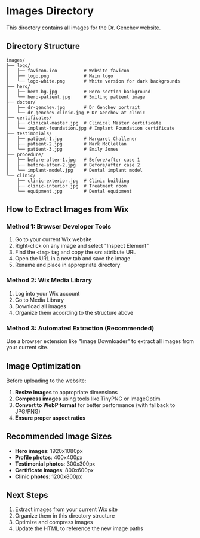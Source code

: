 # Images Directory

This directory contains all images for the Dr. Genchev website.

## Directory Structure

```
images/
├── logo/
│   ├── favicon.ico          # Website favicon
│   ├── logo.png             # Main logo
│   └── logo-white.png       # White version for dark backgrounds
├── hero/
│   ├── hero-bg.jpg          # Hero section background
│   └── hero-patient.jpg     # Smiling patient image
├── doctor/
│   ├── dr-genchev.jpg       # Dr Genchev portrait
│   └── dr-genchev-clinic.jpg # Dr Genchev at clinic
├── certificates/
│   ├── clinical-master.jpg  # Clinical Master certificate
│   └── implant-foundation.jpg # Implant Foundation certificate
├── testimonials/
│   ├── patient-1.jpg        # Margaret Challener
│   ├── patient-2.jpg        # Mark McClellan
│   └── patient-3.jpg        # Emily Jones
├── procedure/
│   ├── before-after-1.jpg   # Before/after case 1
│   ├── before-after-2.jpg   # Before/after case 2
│   └── implant-model.jpg    # Dental implant model
└── clinic/
    ├── clinic-exterior.jpg  # Clinic building
    ├── clinic-interior.jpg  # Treatment room
    └── equipment.jpg        # Dental equipment
```

## How to Extract Images from Wix

### Method 1: Browser Developer Tools
1. Go to your current Wix website
2. Right-click on any image and select "Inspect Element"
3. Find the `<img>` tag and copy the `src` attribute URL
4. Open the URL in a new tab and save the image
5. Rename and place in appropriate directory

### Method 2: Wix Media Library
1. Log into your Wix account
2. Go to Media Library
3. Download all images
4. Organize them according to the structure above

### Method 3: Automated Extraction (Recommended)
Use a browser extension like "Image Downloader" to extract all images from your current site.

## Image Optimization

Before uploading to the website:
1. **Resize images** to appropriate dimensions
2. **Compress images** using tools like TinyPNG or ImageOptim
3. **Convert to WebP format** for better performance (with fallback to JPG/PNG)
4. **Ensure proper aspect ratios**

## Recommended Image Sizes

- **Hero images**: 1920x1080px
- **Profile photos**: 400x400px
- **Testimonial photos**: 300x300px
- **Certificate images**: 800x600px
- **Clinic photos**: 1200x800px

## Next Steps

1. Extract images from your current Wix site
2. Organize them in this directory structure
3. Optimize and compress images
4. Update the HTML to reference the new image paths 